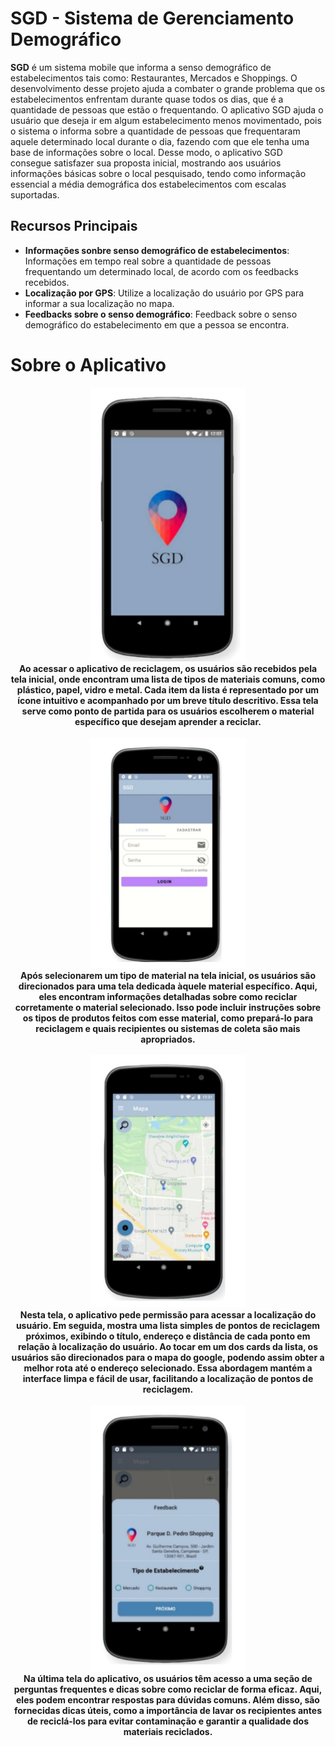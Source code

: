 # SGD - Sistema de Gerenciamento Demográfico

**SGD** é um sistema mobile que informa a senso demográfico de estabelecimentos tais como: Restaurantes, Mercados e Shoppings. O desenvolvimento desse projeto ajuda a combater o grande problema que os estabelecimentos enfrentam durante quase todos os dias, que é a quantidade de pessoas que estão o frequentando. O aplicativo SGD ajuda o usuário que deseja ir em algum estabelecimento menos movimentado, pois o sistema o informa sobre a quantidade de pessoas que frequentaram aquele determinado local durante o dia, fazendo com que ele tenha uma base de informações sobre o local. Desse modo, o aplicativo SGD consegue satisfazer sua proposta inicial, mostrando aos usuários informações básicas sobre o local pesquisado, tendo como informação essencial a média demográfica dos estabelecimentos com escalas suportadas. 

## Recursos Principais

- **Informações sonbre senso demográfico de estabelecimentos**: Informações em tempo real sobre a quantidade de pessoas frequentando um determinado local, de acordo com os feedbacks recebidos.
- **Localização por GPS**: Utilize a localização do usuário por GPS para informar a sua localização no mapa.
- **Feedbacks sobre o senso demográfico**: Feedback sobre o senso demográfico do estabelecimento em que a pessoa se encontra.

# Sobre o Aplicativo

<p align="center">
  <img src="images/image_1.png" alt="Descrição da Imagem 1" width="250" />
  <br>
  <strong>
    Ao acessar o aplicativo de reciclagem, os usuários são recebidos pela tela inicial, onde encontram uma lista de tipos de materiais comuns, como plástico, papel,
    vidro e metal. Cada item da lista é representado por um ícone intuitivo e acompanhado por um breve título descritivo. Essa tela serve como ponto de partida para 
    os usuários escolherem o material específico que desejam aprender a reciclar.
  </strong>
  <br><br>

  <img src="images/image_2.png" alt="Descrição da Imagem 2" width="250" />
  <br>
  <strong>
  Após selecionarem um tipo de material na tela inicial, os usuários são direcionados para uma tela dedicada àquele material específico. Aqui, eles encontram
  informações detalhadas sobre como reciclar corretamente o material selecionado. Isso pode incluir instruções sobre os tipos de produtos feitos com esse
  material, como prepará-lo para reciclagem e quais recipientes ou sistemas de coleta são mais apropriados.
  </strong>
  <br><br>

  <img src="images/image_3.png" alt="Descrição da Imagem 3" width="250" />
  <br>
  <strong>
  Nesta tela, o aplicativo pede permissão para acessar a localização do usuário. Em seguida, mostra uma lista simples de pontos de reciclagem próximos, exibindo o
  título, endereço e distância de cada ponto em relação à localização do usuário. Ao tocar em um dos cards da lista, os usuários são direcionados para o mapa do google,
  podendo assim obter a melhor rota até o endereço selecionado. Essa abordagem mantém a interface limpa e fácil de usar, facilitando a localização de pontos de
  reciclagem.
  </strong>
  <br><br>

  <img src="images/image_4.png" alt="Descrição da Imagem 4" width="250" />
  <br>
  <strong>
  Na última tela do aplicativo, os usuários têm acesso a uma seção de perguntas frequentes e dicas sobre como reciclar de forma eficaz. Aqui, eles podem encontrar
  respostas para dúvidas comuns. Além disso, são fornecidas dicas úteis, como a importância de lavar os recipientes antes de reciclá-los para evitar contaminação e
  garantir a qualidade dos materiais reciclados.
  </strong>
</p>

